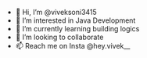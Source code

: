 - 👋 Hi, I’m @viveksoni3415
- 👀 I’m interested in Java Development
- 🌱 I’m currently learning building logics
- 💞️ I’m looking to collaborate 
- 📫 Reach me on Insta @hey.vivek__

<!---
viveksoni3415/viveksoni3415 is a ✨ special ✨ repository because its `README.md` (this file) appears on your GitHub profile.
You can click the Preview link to take a look at your changes.
--->
